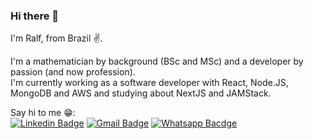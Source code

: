 ### Hi there 👋

I'm Ralf, from Brazil :v:.

I'm a mathematician by background (BSc and MSc) and a developer by passion (and now profession). <br>
I'm currently working as a software developer with React, Node.JS, MongoDB and AWS and studying about NextJS and JAMStack.


       
Say hi to me 😁: <br>
[![Linkedin Badge](https://img.shields.io/badge/LinkedIn-0077B5?style=for-the-badge&logo=linkedin&logoColor=white&link=https://www.linkedin.com/in/ralf-o/)](https://www.linkedin.com/in/ralf-o/)
[![Gmail Badge](https://img.shields.io/badge/Gmail-D14836?style=for-the-badge&logo=gmail&logoColor=white&link=mailto:ralfoliveira@gmail.com)](mailto:ralfoliveira@gmail.com)
[![Whatsapp Bacdge](https://img.shields.io/badge/WhatsApp-25D366?style=for-the-badge&logo=whatsapp&logoColor=white&link=https://api.whatsapp.com/send?phone=5531994665145&text=Hey%2C%20Ralfs!%20%3A)](https://api.whatsapp.com/send?phone=5531994665145&text=Hey%2C%20Ralfs!%20%3A)


